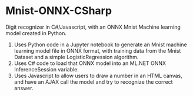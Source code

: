 # Mnist-ONNX-CSharp
Digit recognizer in C#/Javascript, with an ONNX Mnist Machine learning model created in Python.

1. Uses Python code in a Jupyter notebook to generate an Mnist machine learning model file in ONNX format, with training data from the Mnist Dataset and a simple LogisticRegression algorithm.
2. Uses C# code to load that ONNX model into an ML.NET ONNX InferenceSession variable.
3. Uses Javascript to allow users to draw a number in an HTML canvas, and have an AJAX call the model and try to recognize the correct answer.

